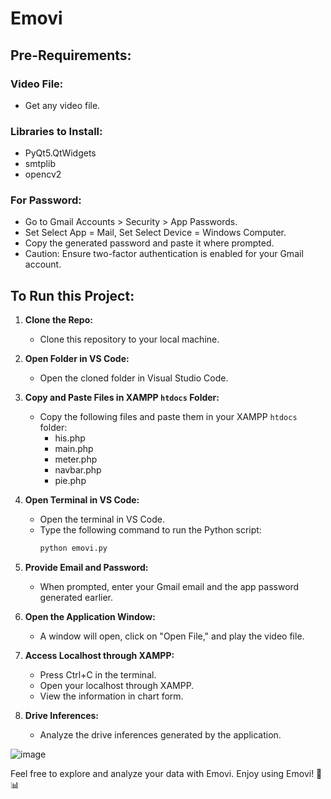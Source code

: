 # Emovi

## Pre-Requirements:

### Video File:
   - Get any video file.

### Libraries to Install:
   - PyQt5.QtWidgets
   - smtplib
   - opencv2

### For Password:
   - Go to Gmail Accounts > Security > App Passwords.
   - Set Select App = Mail, Set Select Device = Windows Computer.
   - Copy the generated password and paste it where prompted.
   - Caution: Ensure two-factor authentication is enabled for your Gmail account.

## To Run this Project:

1. **Clone the Repo:**
   - Clone this repository to your local machine.

2. **Open Folder in VS Code:**
   - Open the cloned folder in Visual Studio Code.

3. **Copy and Paste Files in XAMPP `htdocs` Folder:**
   - Copy the following files and paste them in your XAMPP `htdocs` folder:
     - his.php
     - main.php
     - meter.php
     - navbar.php
     - pie.php

4. **Open Terminal in VS Code:**
   - Open the terminal in VS Code.
   - Type the following command to run the Python script:
     ```bash
     python emovi.py
     ```

5. **Provide Email and Password:**
   - When prompted, enter your Gmail email and the app password generated earlier.

6. **Open the Application Window:**
   - A window will open, click on "Open File," and play the video file.

7. **Access Localhost through XAMPP:**
   - Press Ctrl+C in the terminal.
   - Open your localhost through XAMPP.
   - View the information in chart form.

8. **Drive Inferences:**
   - Analyze the drive inferences generated by the application.

 ![image](https://github.com/yogayataverma/Emovi/assets/63913693/1350a073-d23c-49fb-8ce6-2c4d9a6d5c5a)
 
Feel free to explore and analyze your data with Emovi. Enjoy using Emovi! 🚗📊
